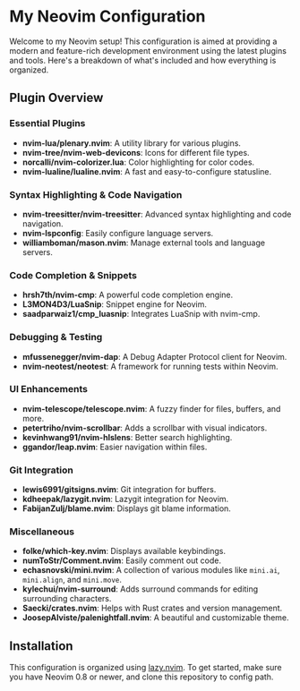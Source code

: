 # My Neovim Configuration

Welcome to my Neovim setup! This configuration is aimed at providing a modern
and feature-rich development environment using the latest plugins and tools.
Here's a breakdown of what's included and how everything is organized.

## Plugin Overview

### Essential Plugins

- **nvim-lua/plenary.nvim**: A utility library for various plugins.
- **nvim-tree/nvim-web-devicons**: Icons for different file types.
- **norcalli/nvim-colorizer.lua**: Color highlighting for color codes.
- **nvim-lualine/lualine.nvim**: A fast and easy-to-configure statusline.

### Syntax Highlighting & Code Navigation

- **nvim-treesitter/nvim-treesitter**: Advanced syntax highlighting and code
  navigation.
- **nvim-lspconfig**: Easily configure language servers.
- **williamboman/mason.nvim**: Manage external tools and language servers.

### Code Completion & Snippets

- **hrsh7th/nvim-cmp**: A powerful code completion engine.
- **L3MON4D3/LuaSnip**: Snippet engine for Neovim.
- **saadparwaiz1/cmp_luasnip**: Integrates LuaSnip with nvim-cmp.

### Debugging & Testing

- **mfussenegger/nvim-dap**: A Debug Adapter Protocol client for Neovim.
- **nvim-neotest/neotest**: A framework for running tests within Neovim.

### UI Enhancements

- **nvim-telescope/telescope.nvim**: A fuzzy finder for files, buffers, and
  more.
- **petertriho/nvim-scrollbar**: Adds a scrollbar with visual indicators.
- **kevinhwang91/nvim-hlslens**: Better search highlighting.
- **ggandor/leap.nvim**: Easier navigation within files.

### Git Integration

- **lewis6991/gitsigns.nvim**: Git integration for buffers.
- **kdheepak/lazygit.nvim**: Lazygit integration for Neovim.
- **FabijanZulj/blame.nvim**: Displays git blame information.

### Miscellaneous

- **folke/which-key.nvim**: Displays available keybindings.
- **numToStr/Comment.nvim**: Easily comment out code.
- **echasnovski/mini.nvim**: A collection of various modules like `mini.ai`,
  `mini.align`, and `mini.move`.
- **kylechui/nvim-surround**: Adds surround commands for editing surrounding
  characters.
- **Saecki/crates.nvim**: Helps with Rust crates and version management.
- **JoosepAlviste/palenightfall.nvim**: A beautiful and customizable theme.

## Installation

This configuration is organized using
[lazy.nvim](https://github.com/folke/lazy.nvim). To get started, make sure you
have Neovim 0.8 or newer, and clone this repository to config path.

